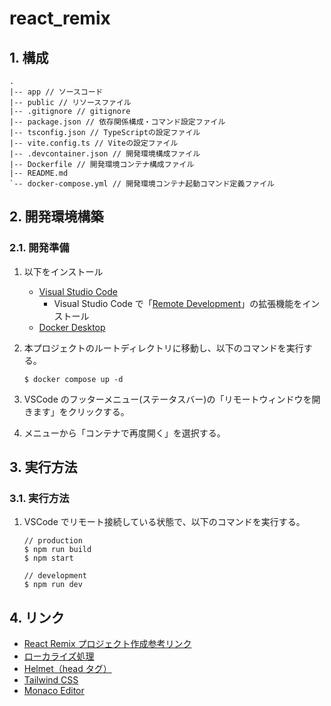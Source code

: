 # react_remix

## 1. 構成

```shell-session
.
|-- app // ソースコード
|-- public // リソースファイル
|-- .gitignore // gitignore
|-- package.json // 依存関係構成・コマンド設定ファイル
|-- tsconfig.json // TypeScriptの設定ファイル
|-- vite.config.ts // Viteの設定ファイル
|-- .devcontainer.json // 開発環境構成ファイル
|-- Dockerfile // 開発環境コンテナ構成ファイル
|-- README.md
`-- docker-compose.yml // 開発環境コンテナ起動コマンド定義ファイル
```

## 2. 開発環境構築

### 2.1. 開発準備

1. 以下をインストール

   - [Visual Studio Code](https://code.visualstudio.com/download)
     - Visual Studio Code で「[Remote Development](https://code.visualstudio.com/docs/remote/remote-overview)」の拡張機能をインストール
   - [Docker Desktop](https://www.docker.com/products/docker-desktop/)

2. 本プロジェクトのルートディレクトリに移動し、以下のコマンドを実行する。

   ```shell-session
   $ docker compose up -d
   ```

3. VSCode のフッターメニュー(ステータスバー)の「リモートウィンドウを開きます」をクリックする。

4. メニューから「コンテナで再度開く」を選択する。

## 3. 実行方法

### 3.1. 実行方法

1. VSCode でリモート接続している状態で、以下のコマンドを実行する。

   ```shell-session
   // production
   $ npm run build
   $ npm start

   // development
   $ npm run dev
   ```

## 4. リンク

- [React Remix プロジェクト作成参考リンク](https://remix.run/docs/en/main/tutorials/jokes)
- [ローカライズ処理](https://react.i18next.com/guides/quick-start)
- [Helmet（head タグ）](https://www.npmjs.com/package/react-helmet-async)
- [Tailwind CSS](https://tailwindcss.com/docs/guides/create-react-app)
- [Monaco Editor](https://github.com/suren-atoyan/monaco-react#readme)
